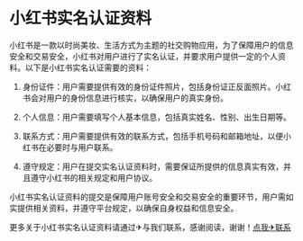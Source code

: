 # 小红书实名认证资料

小红书是一款以时尚美妆、生活方式为主题的社交购物应用，为了保障用户的信息安全和交易安全，小红书对用户进行了实名认证，并要求用户提供一定的个人资料。以下是小红书实名认证需要的资料：

1. 身份证件：用户需要提供有效的身份证件照片，包括身份证正反面照片。小红书会对用户的身份信息进行核实，以确保用户的真实身份。

2. 个人信息：用户需要填写个人基本信息，包括真实姓名、性别、出生日期等。

3. 联系方式：用户需要提供有效的联系方式，包括手机号码和邮箱地址，以便小红书在必要时与用户联系。

4. 遵守规定：用户在提交实名认证资料时，需要保证所提供的信息真实有效，并且遵守小红书的相关规定和用户协议。

小红书实名认证资料的提交是保障用户账号安全和交易安全的重要环节，用户需如实提供相关资料，并遵守平台规定，以确保自身权益和信息安全。

更多关于小红书实名认证资料请通过✈与我们联系，感谢阅读，谢谢！[点我✈联系](https://d.k02.cc)